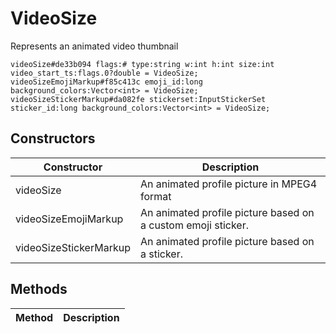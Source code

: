 # VideoSize
Represents an animated video thumbnail

```
videoSize#de33b094 flags:# type:string w:int h:int size:int video_start_ts:flags.0?double = VideoSize;
videoSizeEmojiMarkup#f85c413c emoji_id:long background_colors:Vector<int> = VideoSize;
videoSizeStickerMarkup#da082fe stickerset:InputStickerSet sticker_id:long background_colors:Vector<int> = VideoSize;
```

## Constructors
| Constructor | Description |
| ---- | ----------- |
| videoSize | An animated profile picture in MPEG4 format |
| videoSizeEmojiMarkup | An animated profile picture based on a custom emoji sticker. |
| videoSizeStickerMarkup | An animated profile picture based on a sticker. |


## Methods
| Method | Description |
| ---- | ----------- |


